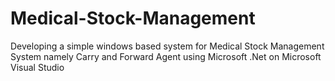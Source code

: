 # Medical-Stock-Management
Developing a simple windows based system for Medical Stock Management System namely Carry and Forward Agent using Microsoft .Net on Microsoft Visual Studio
